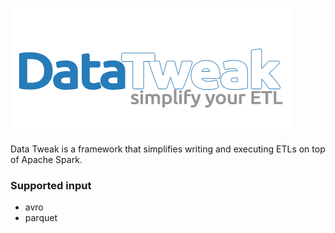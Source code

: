 ![DataTweak](DataTweak.png)

Data Tweak is a framework that simplifies writing and executing ETLs on top of Apache Spark.

### Supported input
- avro
- parquet
